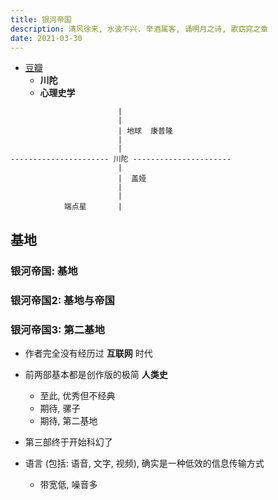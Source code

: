 ```yaml
---
title: 银河帝国
description: 清风徐来, 水波不兴. 举酒属客, 诵明月之诗, 歌窈窕之章
date: 2021-03-30
---
```


* [豆瓣](https://book.douban.com/series/11237)
  - **川陀**
  - **心理史学**

```
                        |
                        |
                        | 地球  康普隆
                        |
                        |
---------------------- 川陀 ----------------------
                        |
                        |  盖娅
                        |
                        |
            端点星       |
```

## 基地

### 银河帝国: 基地
### 银河帝国2: 基地与帝国
### 银河帝国3: 第二基地

* 作者完全没有经历过 **互联网** 时代
* 前两部基本都是创作版的极简 **人类史**
  - 至此, 优秀但不经典
  - 期待, 骡子
  - 期待, 第二基地

* 第三部终于开始科幻了

* 语言 (包括: 语音, 文字, 视频), 确实是一种低效的信息传输方式
  - 带宽低, 噪音多
